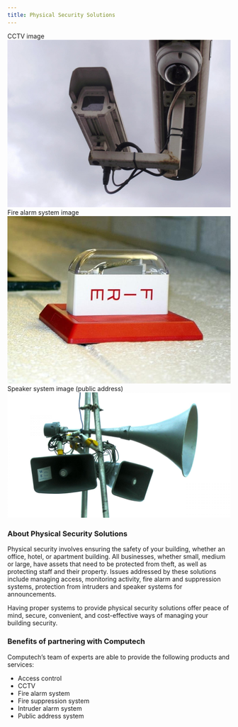 ```yaml
---
title: Physical Security Solutions
---
```


<div class = 'grid-3 mb-2'>
  <div class = 'card'>
    <div class = 'overlay contain shadow'>CCTV image</div>
    <img src = '/images/cctv.jpg' alt = 'cctv'/>
  </div>
  <div class = 'card'>
    <div class = 'overlay contain shadow'>Fire alarm system  image</div>
    <img src = '/images/alarm.jpg' alt = 'fire alarms'/>
  </div>
  <div class = 'card'>
    <div class = 'overlay contain shadow'>Speaker system image (public address)</div>
    <img src = '/images/public-address-system-speakers.jpg' alt = 'public adress system speakers'/>
  </div>
</div>

### About Physical Security Solutions

Physical security involves ensuring the safety of your building, whether an office, hotel, or apartment building. All businesses, whether small, medium or large, have assets that need to be protected from theft, as well as protecting staff and their property. Issues addressed by these solutions include managing access, monitoring activity, fire alarm and suppression systems, protection from intruders and speaker systems for announcements.

Having proper systems to provide physical security solutions offer peace of mind, secure, convenient, and cost-effective ways of managing your building security.

### Benefits of partnering with Computech

Computech’s team of experts are able to provide the following products and services:

* Access control
* CCTV
* Fire alarm system
* Fire suppression system
* Intruder alarm system
* Public address system
